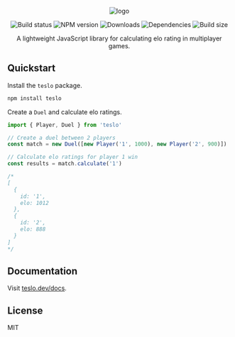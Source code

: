 <div align="center">

![logo](https://github.com/user-attachments/assets/9128513a-ba8d-4da3-b4c1-63382081c14b)

![Build status](https://img.shields.io/github/actions/workflow/status/williamgrosset/teslo/ci.yml)
![NPM version](https://img.shields.io/npm/v/teslo?color=brightgreen)
![Downloads](https://img.shields.io/npm/dt/teslo)
![Dependencies](https://img.shields.io/badge/dependencies-0-brightgreen)
![Build size](https://img.shields.io/bundlejs/size/teslo?color=brightgreen)

A lightweight JavaScript library for calculating elo rating in multiplayer games.

</div>

## Quickstart

Install the `teslo` package.

```bash
npm install teslo
```

Create a `Duel` and calculate elo ratings.

```ts
import { Player, Duel } from 'teslo'

// Create a duel between 2 players
const match = new Duel([new Player('1', 1000), new Player('2', 900)])

// Calculate elo ratings for player 1 win
const results = match.calculate('1')

/*
[
  {
    id: '1',
    elo: 1012
  },
  {
    id: '2',
    elo: 888
  }
]
*/
```

## Documentation

Visit [teslo.dev/docs](https://teslo.dev/docs).

## License

MIT
